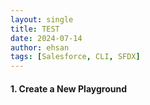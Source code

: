```yaml
---
layout: single
title: TEST
date: 2024-07-14
author: ehsan
tags: [Salesforce, CLI, SFDX]
---
```


#### 1. Create a New Playground
